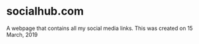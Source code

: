 # socialhub.com
A webpage that contains all my social media links. This was created on 15 March, 2019
